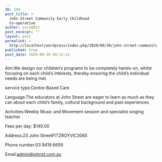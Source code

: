 ```yaml
---
ID: 189
post_title: >
  John Street Community Early Childhood
  Co-operative
author: yxia0053
post_excerpt: ""
layout: post
permalink: >
  http://localhost/wordpress/index.php/2020/08/30/john-street-community-early-childhood-co-operative/
published: true
post_date: 2020-08-30 09:12:11
---
```

Aim:We design our children’s programs to be completely hands-on, whilst focusing on each child’s interests, thereby ensuring the child’s individual needs are being met.

service type:Centre-Based Care

Language:The educators at John Street are eager to learn as much as they can about each child’s family, cultural background and past experiences

Activities:Weekly Music and Movement session and specialist singing teacher

Fees per day: $140.00

Address:23 John StreetFITZROYVIC3065

Phone number:03 9419 6659

Email:admin@johnst.com.au